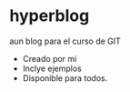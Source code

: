 # hyperblog
aun blog para el curso de GIT

* Creado por mi
* Inclye ejemplos
* Disponible para todos.